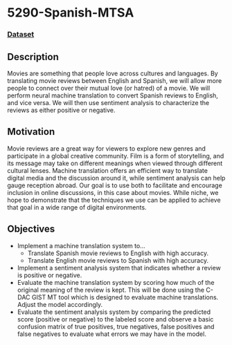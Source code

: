 # 5290-Spanish-MTSA

### [Dataset](https://www.kaggle.com/datasets/luisdiegofv97/imdb-dataset-of-50k-movie-reviews-spanish)

## Description
Movies are something that people love across cultures and languages. By translating movie reviews between English and Spanish, we will allow more people to connect over their mutual love (or hatred) of a movie. We will perform neural machine translation to convert Spanish reviews to English, and vice versa. We will then use sentiment analysis to characterize the reviews as either positive or negative.

## Motivation
Movie reviews are a great way for viewers to explore new genres and participate in a global creative community. Film is a form of storytelling, and its message may take on different meanings when viewed through different cultural lenses. Machine translation offers an efficient way to translate digital media and the discussion around it, while sentiment analysis can help gauge reception abroad. Our goal is to use both to facilitate and encourage inclusion in online discussions, in this case about movies. While niche, we hope to demonstrate that the techniques we use can be applied to achieve that goal in a wide range of digital environments.

## Objectives
- Implement a machine translation system to…
    - Translate Spanish movie reviews to English with high accuracy.
    - Translate English movie reviews to Spanish with high accuracy.
- Implement a sentiment analysis system that indicates whether a review is positive or negative.
- Evaluate the machine translation system by scoring how much of the original meaning of the review is kept. This will be done using the C-DAC GIST MT tool which is designed to evaluate machine translations. Adjust the model accordingly. 
- Evaluate the sentiment analysis system by comparing the predicted score (positive or negative) to the labeled score and observe a basic confusion matrix of true positives, true negatives, false positives and false negatives to evaluate what errors we may have in the model.


